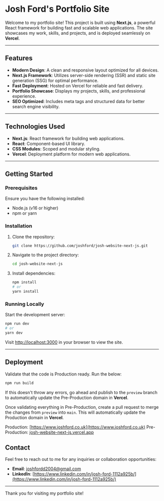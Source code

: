 # Josh Ford's Portfolio Site

Welcome to my portfolio site! This project is built using **Next.js**, a powerful React framework for building fast and scalable web applications. The site showcases my work, skills, and projects, and is deployed seamlessly on **Vercel**.

---

## Features

- **Modern Design**: A clean and responsive layout optimized for all devices.
- **Next.js Framework**: Utilizes server-side rendering (SSR) and static site generation (SSG) for optimal performance.
- **Fast Deployment**: Hosted on Vercel for reliable and fast delivery.
- **Portfolio Showcase**: Displays my projects, skills, and professional experience.
- **SEO Optimized**: Includes meta tags and structured data for better search engine visibility.

---

## Technologies Used

- **Next.js**: React framework for building web applications.
- **React**: Component-based UI library.
- **CSS Modules**: Scoped and modular styling.
- **Vercel**: Deployment platform for modern web applications.

---

## Getting Started

### Prerequisites
Ensure you have the following installed:
- Node.js (v16 or higher)
- npm or yarn

### Installation
1. Clone the repository:
    ```bash
    git clone https://github.com/joshford/josh-website-next-js.git
    ```
2. Navigate to the project directory:
    ```bash
    cd josh-website-next-js
    ```
3. Install dependencies:
    ```bash
    npm install
    # or
    yarn install
    ```

### Running Locally
Start the development server:
```bash
npm run dev
# or
yarn dev
```
Visit [http://localhost:3000](http://localhost:3000) in your browser to view the site.

---

## Deployment

Validate that the code is Production ready. Run the below:
```bash
npm run build
```

If this doesn't throw any errors, go ahead and publish to the `preview` branch to automatically update the Pre-Production domain in **Vercel**.

Once validating everything in Pre-Production, create a pull request to merge the changes from `preview` into `main`. This will automatically update the Production domain in **Vercel**.

Production: [https://www.joshford.co.uk](https://www.joshford.co.uk)
Pre-Production: [josh-website-next-js.vercel.app](josh-website-next-js.vercel.app)

## Contact

Feel free to reach out to me for any inquiries or collaboration opportunities:

- **Email**: [joshfordd2004@gmail.com](mailto:joshfordd2004@gmail.com)
- **LinkedIn**: [https://www.linkedin.com/in/josh-ford-1112a925b/](https://www.linkedin.com/in/josh-ford-1112a925b/)

---

Thank you for visiting my portfolio site!